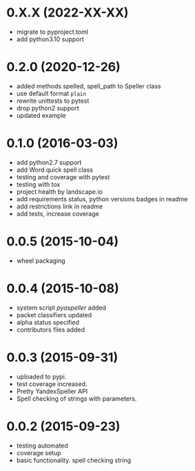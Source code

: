 # 0.X.X (2022-XX-XX)
* migrate to pyproject.toml
* add python3.10 support


# 0.2.0 (2020-12-26)
* added methods spelled, spell_path to Speller class
* use default format `plain`
* rewrite unittests to pytest
* drop python2 support
* updated example


# 0.1.0 (2016-03-03)
* add python2.7 support
* add Word quick spell class
* testing and coverage with pytest
* testing with tox
* project health by landscape.io
* add requirements status, python versions badges in readme
* add restrictions link in readme
* add tests, increase coverage


# 0.0.5 (2015-10-04)
* wheel packaging


# 0.0.4 (2015-10-08)
* system script *pyaspeller* added
* packet classifiers updated
* alpha status specified
* contributors files added


# 0.0.3 (2015-09-31)
* uploaded to pypi.
* test coverage increased.
* Pretty YandexSpeller API
* Spell checking of strings with parameters.


# 0.0.2 (2015-09-23)
* testing automated
* coverage setup
* basic functionality. spell checking string
